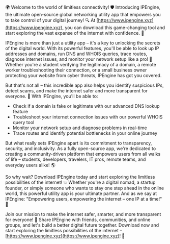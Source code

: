 🌍 Welcome to the world of limitless connectivity! 🛡️ Introducing IPEngine, the ultimate open-source global networking utility app that empowers you to take control of your digital journey! 🔍 At [https://www.ipengine.xyz](https://www.ipengine.xyz), you can download this game-changing tool and start exploring the vast expanse of the internet with confidence. 📡

IPEngine is more than just a utility app – it's a key to unlocking the secrets of the digital world. With its powerful features, you'll be able to look up IP addresses and domains, run DNS and WHOIS queries, trace routes, diagnose internet issues, and monitor your network setup like a pro! 🚀 Whether you're a student verifying the legitimacy of a domain, a remote worker troubleshooting their connection, or a small business owner protecting your website from cyber threats, IPEngine has got you covered.

But that's not all – this incredible app also helps you identify suspicious IPs, detect scams, and make the internet safer and more transparent for everyone. 💪 With IPEngine, you'll be able to:

* Check if a domain is fake or legitimate with our advanced DNS lookup feature
* Troubleshoot your internet connection issues with our powerful WHOIS query tool
* Monitor your network setup and diagnose problems in real-time
* Trace routes and identify potential bottlenecks in your online journey

But what really sets IPEngine apart is its commitment to transparency, security, and inclusivity. As a fully open-source app, we're dedicated to creating a community-driven platform that empowers users from all walks of life – students, developers, travelers, IT pros, remote teams, and everyday users alike! 🌎

So why wait? Download IPEngine today and start exploring the limitless possibilities of the internet! 💥 Whether you're a digital nomad, a startup founder, or simply someone who wants to stay one step ahead in the online world, this powerful utility app is your ultimate partner. And as we say at IPEngine: "Empowering users, empowering the internet – one IP at a time!" 🌈

Join our mission to make the internet safer, smarter, and more transparent for everyone! 💪 Share IPEngine with friends, communities, and online groups, and let's build a better digital future together. Download now and start exploring the limitless possibilities of the internet – [https://www.ipengine.xyz](https://www.ipengine.xyz)! 🚀